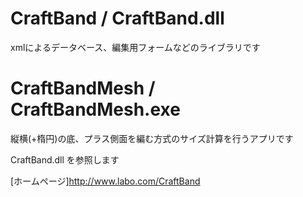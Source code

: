 # CraftBand / CraftBand.dll
xmlによるデータベース、編集用フォームなどのライブラリです

# CraftBandMesh / CraftBandMesh.exe
縦横(+楕円)の底、プラス側面を編む方式のサイズ計算を行うアプリです

CraftBand.dll を参照します

[ホームページ]http://www.labo.com/CraftBand
